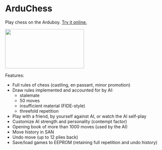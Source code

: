 # ArduChess

Play chess on the Arduboy. [Try it online.](https://tiberiusbrown.github.io/arduboy_sim/player.html?file=https://raw.githubusercontent.com/tiberiusbrown/arduchess/master/arduchess/arduchess.hex)

<img src="/img/ScreenRecording.gif" width="256" height="128">

Features:
- Full rules of chess (castling, en passant, minor promotion)
- Draw rules implemented and accounted for by AI:
  - stalemate
  - 50 moves
  - insufficient material (FIDE-style)
  - threefold repetition
- Play with a friend, by yourself against AI, or watch the AI self-play
- Customize AI strength and personality (contempt factor)
- Opening book of more than 1000 moves (used by the AI)
- Move history in SAN
- Undo move (up to 12 plies back)
- Save/load games to EEPROM (retaining full repetition and undo history)
